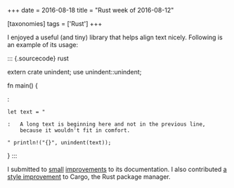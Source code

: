 +++
date = 2016-08-18
title = "Rust week of 2016-08-12"

[taxonomies]
tags = ['Rust']
+++

I enjoyed a useful (and tiny) library that helps align text nicely.
Following is an example of its usage:

::: {.sourcecode}
rust

extern crate unindent; use unindent::unindent;

fn main() {

:

    let text = "

    :   A long text is beginning here and not in the previous line,
        because it wouldn't fit in comfort.

    " println!("{}", unindent(text));

}
:::

I submitted to [small][] [improvements] to its documentation. I also
contributed [a style improvement] to Cargo, the Rust package manager.

  [small]: https://github.com/dtolnay/indoc/pull/4
  [improvements]: https://github.com/dtolnay/indoc/pull/5
  [a style improvement]: https://github.com/rust-lang/cargo/pull/3015
